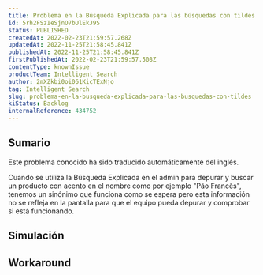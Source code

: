 ```yaml
---
title: Problema en la Búsqueda Explicada para las búsquedas con tildes
id: 5rh2FSzIeSjnO7bUlEkJ9S
status: PUBLISHED
createdAt: 2022-02-23T21:59:57.268Z
updatedAt: 2022-11-25T21:58:45.841Z
publishedAt: 2022-11-25T21:58:45.841Z
firstPublishedAt: 2022-02-23T21:59:57.508Z
contentType: knownIssue
productTeam: Intelligent Search
author: 2mXZkbi0oi061KicTExNjo
tag: Intelligent Search
slug: problema-en-la-busqueda-explicada-para-las-busquedas-con-tildes
kiStatus: Backlog
internalReference: 434752
---
```


## Sumario

<div class="alert alert-info">
  <p>Este problema conocido ha sido traducido automáticamente del inglés.</p>
</div>


Cuando se utiliza la Búsqueda Explicada en el admin para depurar y buscar un producto con acento en el nombre como por ejemplo "Pão Francês", tenemos un sinónimo que funciona como se espera pero esta información no se refleja en la pantalla para que el equipo pueda depurar y comprobar si está funcionando.



## Simulación



## Workaround



